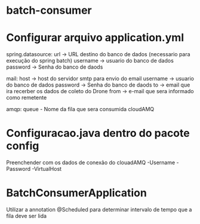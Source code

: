 # batch-consumer

# Configurar arquivo application.yml

spring.datasource:
      url -> URL destino do banco de dados (necessario para execução do spring batch) 
      username -> usuario do banco de dados
      password -> Senha do banco de daods

mail:
  host -> host do servidor smtp para envio do email
  username -> usuario do banco de dados
  password -> Senha do banco de daods
  to -> email que ira recerber os dados de coleto do Drone
  from -> e-mail que sera informado como remetente
  
amqp:
  queue - Nome da fila que sera consumida cloudAMQ
  
 
 
# Configuracao.java dentro do pacote config
  
  Preenchender com os dados de conexão do clouadAMQ
    -Username
    -Password
    -VirtualHost


# BatchConsumerApplication

 Utilizar a annotation @Scheduled para determinar intervalo de tempo que a fila deve ser lida       

